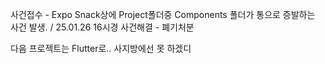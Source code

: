 사건접수 - Expo Snack상에 Project폴더중 Components 폴더가 통으로 증발하는 사건 발생. / 25.01.26 16시경
사건해결 - 폐기처분

다음 프로젝트는 Flutter로.. 사지방에선 못 하겠디